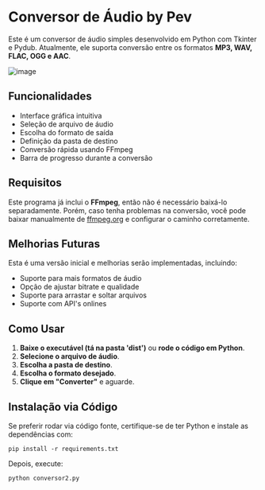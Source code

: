 # Conversor de Áudio by Pev

Este é um conversor de áudio simples desenvolvido em Python com Tkinter e Pydub. Atualmente, ele suporta conversão entre os formatos **MP3, WAV, FLAC, OGG e AAC**.

![image](https://github.com/user-attachments/assets/973cd706-d73c-4516-91b4-9fa386521dd3)

## Funcionalidades
- Interface gráfica intuitiva
- Seleção de arquivo de áudio
- Escolha do formato de saída
- Definição da pasta de destino
- Conversão rápida usando FFmpeg
- Barra de progresso durante a conversão

## Requisitos
Este programa já inclui o **FFmpeg**, então não é necessário baixá-lo separadamente. Porém, caso tenha problemas na conversão, você pode baixar manualmente de [ffmpeg.org](https://ffmpeg.org/) e configurar o caminho corretamente.

## Melhorias Futuras
Esta é uma versão inicial e melhorias serão implementadas, incluindo:
- Suporte para mais formatos de áudio
- Opção de ajustar bitrate e qualidade
- Suporte para arrastar e soltar arquivos
- Suporte com API's onlines

## Como Usar
1. **Baixe o executável (tá na pasta 'dist')** ou **rode o código em Python**.
2. **Selecione o arquivo de áudio**.
3. **Escolha a pasta de destino**.
4. **Escolha o formato desejado**.
5. **Clique em "Converter"** e aguarde.

## Instalação via Código
Se preferir rodar via código fonte, certifique-se de ter Python e instale as dependências com:
```
pip install -r requirements.txt
```
Depois, execute:
```
python conversor2.py
```

